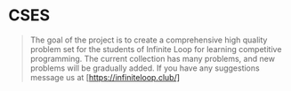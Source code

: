 # CSES
> The goal of the project is to create a comprehensive high quality problem set for the students of Infinite Loop for learning competitive programming. The current collection has many problems, and new problems will be gradually added. If you have any suggestions message us at [https://infiniteloop.club/]
